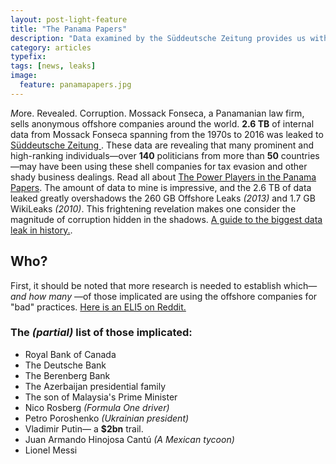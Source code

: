 ```yaml
---
layout: post-light-feature
title: "The Panama Papers"
description: "Data examined by the Süddeutsche Zeitung provides us with deep insight to the shady practices used by the rich & famous to cover up their business dealings."
category: articles
typefix:
tags: [news, leaks]
image:
  feature: panamapapers.jpg
---
```


*M*ore. Revealed. Corruption. <span class="nice-italic">Mossack Fonseca</span>, a Panamanian law firm, sells anonymous offshore companies around the world. **2.6 TB** of internal data from Mossack Fonseca spanning from the 1970s to 2016 was leaked to [Süddeutsche Zeitung ](http://panamapapers.sueddeutsche.de/en/). These data are revealing that many prominent and high-ranking individuals—over **140** politicians from more than **50** countries —may have been using these shell companies for tax evasion and other shady business dealings. Read all about [The Power Players in the Panama Papers](https://panamapapers.icij.org/the_power_players/). The amount of data to mine is impressive, and the 2.6 TB of data leaked greatly overshadows the 260 GB Offshore Leaks *(2013)* and 1.7 GB WikiLeaks *(2010)*. This frightening revelation makes one consider the magnitude of corruption hidden in the shadows. [A guide to the biggest data leak in history.](http://www.theguardian.com/news/2016/apr/03/what-you-need-to-know-about-the-panama-papers).

## Who?
First, it should be noted that more research is needed to establish which— *and how many* —of those implicated are using the offshore companies for "bad" practices. [Here is an ELI5 on Reddit.](https://www.reddit.com/r/explainlikeimfive/comments/4d8rta/eli5_the_panama_papers/d1owxn5)

### The *(partial)* list of those implicated:

* Royal Bank of Canada
* The Deutsche Bank
* The Berenberg Bank
* The Azerbaijan presidential family
* The son of Malaysia's Prime Minister
* Nico Rosberg *(Formula One driver)*
* Petro Poroshenko *(Ukrainian president)*
* Vladimir Putin— a **$2bn** trail.
* Juan Armando Hinojosa Cantú *(A Mexican tycoon)*
* Lionel Messi
